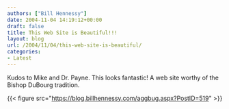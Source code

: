 ```yaml
---
authors: ["Bill Hennessy"]
date: 2004-11-04 14:19:12+00:00
draft: false
title: This Web Site is Beautiful!!!
layout: blog
url: /2004/11/04/this-web-site-is-beautiful/
categories:
- Latest
---
```


Kudos to Mike and Dr. Payne.  This looks fantastic!  A web site worthy of the Bishop DuBourg tradition.  
  
{{< figure src="https://blog.billhennessy.com/aggbug.aspx?PostID=519" >}}

